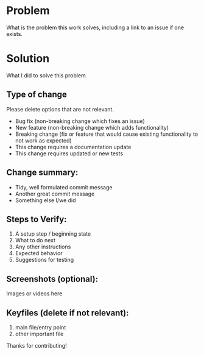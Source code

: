 # Problem

What is the problem this work solves, including a link to an issue if one exists.

# Solution

What I did to solve this problem

## Type of change

Please delete options that are not relevant.

- Bug fix (non-breaking change which fixes an issue)
- New feature (non-breaking change which adds functionality)
- Breaking change (fix or feature that would cause existing functionality to not work as expected)
- This change requires a documentation update
- This change requires updated or new tests

## Change summary:

- Tidy, well formulated commit message
- Another great commit message
- Something else I/we did

## Steps to Verify:

1. A setup step / beginning state
1. What to do next
1. Any other instructions
1. Expected behavior
1. Suggestions for testing

## Screenshots (optional):

Images or videos here

## Keyfiles (delete if not relevant):

1. main file/entry point
2. other important file

Thanks for contributing!
